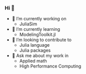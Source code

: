### Hi 👋

- 🔭 I’m currently working on
  - JuliaSim
- 🌱 I’m currently learning
  - ModelingToolkit.jl
- 🚀 I’m looking to contribute to
  - Julia language
  - Julia packages
- 💬 Ask me about my work in
  -  Applied math
  -  High Performance Computing

